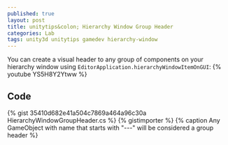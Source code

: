```yaml
---
published: true
layout: post
title: unitytips&colon; Hierarchy Window Group Header
categories: Lab
tags: unity3d unitytips gamedev hierarchy-window
---
```

You can create a visual header to any group of components on your hierarchy window using `EditorApplication.hierarchyWindowItemOnGUI`:
{% youtube YS5H8Y2Ytww %}

## Code
{% gist 35410d682e41a504c7869a464a96c30a HierarchyWindowGroupHeader.cs %}
{% gistimporter %}
{% caption Any GameObject with name that starts with "---" will be considered a group header %}